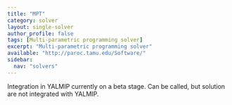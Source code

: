 ```yaml
---
title: "MPT"
category: solver
layout: single-solver
author_profile: false
tags: [Multi-parametric programming solver]
excerpt: "Multi-parametric programming solver"
available: "http://paroc.tamu.edu/Software/"
sidebar:
  nav: "solvers"
---
```

Integration in YALMIP currently on a beta stage. Can be called, but solution are not integrated with YALMIP.
